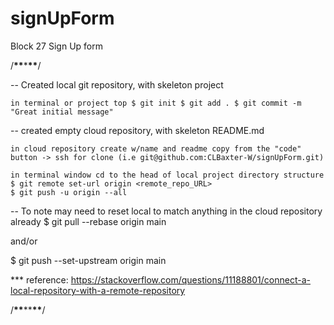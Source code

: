 # signUpForm

Block 27 Sign Up form

/**************\*\***************\***************\*\***************/

-- Created local git repository, with skeleton project

    in terminal or project top $ git init $ git add . $ git commit -m "Great initial message"

-- created empty cloud repository, with skeleton README.md

    in cloud repository create w/name and readme copy from the "code" button -> ssh for clone (i.e git@github.com:CLBaxter-W/signUpForm.git)

    in terminal window cd to the head of local project directory structure
    $ git remote set-url origin <remote_repo_URL>
    $ git push -u origin --all

-- To note may need to reset local to match anything in the cloud repository already
$ git pull --rebase origin main

and/or

$ git push --set-upstream origin main

\*\*\* reference: https://stackoverflow.com/questions/11188801/connect-a-local-repository-with-a-remote-repository

/**************\*\***************\*\***************\*\***************/
